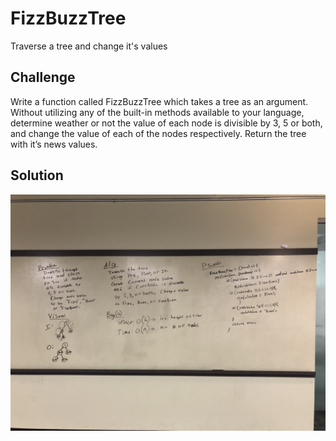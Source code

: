 # FizzBuzzTree
Traverse a tree and change it's values

## Challenge
Write a function called FizzBuzzTree which takes a tree as an argument.
Without utilizing any of the built-in methods available to your language, determine weather or not the value of each node is divisible by 3, 5 or both, and change the value of each of the nodes respectively. Return the tree with it’s news values.

## Solution
<img src=https://raw.githubusercontent.com/DevinTyler26/data-structures-and-algorithms/master/assests/fizzBuzzTree.JPG>
